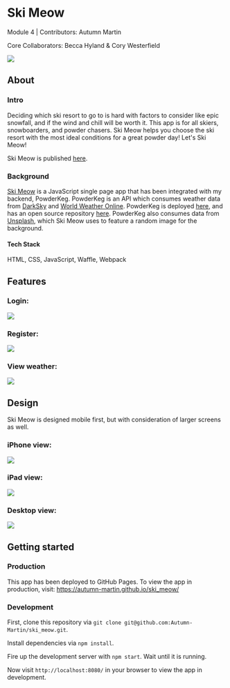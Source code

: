 # Ski Meow
Module 4 | Contributors: Autumn Martin

Core Collaborators: Becca Hyland & Cory Westerfield

![](https://user-images.githubusercontent.com/36902512/49374840-cf2fc180-f6bf-11e8-9a89-8b7b66682ac6.png)


## About
### Intro
Deciding which ski resort to go to is hard with factors to consider like epic snowfall, and if the wind and chill will be worth it. This app is for all skiers, snowboarders, and powder chasers. Ski Meow helps you choose the ski resort with the most ideal conditions for a great powder day! Let's Ski Meow!

Ski Meow is published [here](https://autumn-martin.github.io/ski_meow/).

### Background
[Ski Meow](https://autumn-martin.github.io/ski_meow/) is a JavaScript single page app that has been integrated with my backend, PowderKeg. PowderKeg is an API which consumes weather data from [DarkSky](https://darksky.net/dev) and [World Weather Online](https://www.worldweatheronline.com/developer/api/ski-weather-api.aspx). PowderKeg is deployed [here](https://powderkeg.herokuapp.com/), and has an open source repository [here](https://github.com/Autumn-Martin/powderkeg). PowderKeg also consumes data from [Unsplash](https://unsplash.com/developers), which Ski Meow uses to feature a random image for the background.

#### Tech Stack
HTML, CSS, JavaScript, Waffle, Webpack

## Features
### Login:
![](https://user-images.githubusercontent.com/36902512/49374840-cf2fc180-f6bf-11e8-9a89-8b7b66682ac6.png)

### Register:
![](https://user-images.githubusercontent.com/36902512/49375907-d60c0380-f6c2-11e8-9e1e-39aa7c940cc6.png)

### View weather:
![](https://user-images.githubusercontent.com/36902512/49374909-09995e80-f6c0-11e8-8531-50e0e066b679.png)

## Design
Ski Meow is designed mobile first, but with consideration of larger screens as well.

### iPhone view:
![](https://user-images.githubusercontent.com/36902512/49374909-09995e80-f6c0-11e8-8531-50e0e066b679.png)

### iPad view:
![](https://user-images.githubusercontent.com/36902512/49374824-c50dc300-f6bf-11e8-9482-2292ed049421.png)

### Desktop view:
![](https://user-images.githubusercontent.com/36902512/49374776-a3144080-f6bf-11e8-82eb-cf9f5a006c90.png)

## Getting started

### Production
This app has been deployed to GitHub Pages. To view the app in production, visit: https://autumn-martin.github.io/ski_meow/

### Development
First, clone this repository via `git clone git@github.com:Autumn-Martin/ski_meow.git`.

Install dependencies via `npm install`.

Fire up the development server with `npm start`. Wait until it is running.

Now visit `http://localhost:8080/` in your browser to view the app
in development.
